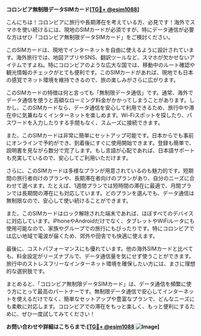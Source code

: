 **コロンビア無制限データSIMカード[[TG💪+ @esim1088](https://t.me/s/esim1088)]**

こんにちは！コロンビアに旅行や長期滞在を考えている方、必見です！海外でスマホを使い続けるには、現地のSIMカードが必須ですが、特にデータ通信が必要な方はぜひ「コロンビア無制限データSIMカード」をご検討ください。

このSIMカードは、現地でインターネットを自由に使えるように設計されています。海外旅行では、地図アプリやSNS、翻訳ツールなど、スマホが欠かせないアイテムですよね。特にコロンビアのような広大な国では、移動中のルート確認や観光情報のチェックがとても便利です。このSIMカードがあれば、現地でも日本の感覚でネット環境を維持できるので、旅の楽しみがさらに広がります。

このSIMカードの特徴は何と言っても「無制限データ通信」です。通常、海外でデータ通信を使うと高額なローミング料金がかかってしまうことがあります。しかし、このSIMカードなら、データ通信を安心して利用できるため、旅行中や滞在中に気兼ねなくインターネットを楽しめます。Wi-Fiスポットを探したり、パスワードを入力したりする手間もなく、スムーズに接続できます。

また、このSIMカードは非常に簡単にセットアップ可能です。日本からでも事前にオンラインで予約ができ、到着後にすぐに使用開始できます。登録も簡単で、説明書を見ながら数分で完了します。もし言語が心配であれば、日本語サポートも充実しているので、安心してご利用いただけます。

さらに、このSIMカードは多様なプランが用意されているのも魅力的です。短期間の旅行者向けのプランや、長期滞在者向けのプランがあり、自分のニーズに合わせて選べます。たとえば、1週間プランでは短時間の滞在に最適で、月間プランでは長期間の滞在にも対応しています。どのプランを選んでも、データ通信は無制限なので、安心して使い続けることができます。

また、このSIMカードはロック解除された端末であれば、ほぼすべてのデバイスに対応しています。iPhoneやAndroidだけでなく、タブレットやWiFiルータにも使用可能なので、家族やグループでの旅行にもぴったりです。特にコロンビアでは広い地域で電波が届くため、郊外や田舎でも快適に使えます。

最後に、コストパフォーマンスにも優れています。他の海外SIMカードと比べても、料金設定がリーズナブルで、データ通信量を気にせず使うことができます。旅行中のストレスフリーなインターネット環境を確保したい方には、まさに理想的な選択肢です。

まとめると、「コロンビア無制限データSIMカード」は、データ通信を頻繁に使う方にとって最高のパートナーです。無制限データ通信で安心してインターネットを使えるだけでなく、簡単なセットアップや豊富なプランで、どんなニーズにも柔軟に対応します。コロンビアでの滞在をもっと楽しく、もっと便利にするために、ぜひ一度試してみてください！

**お問い合わせや詳細はこちらまで:[[TG💪+ @esim1088](https://t.me/s/esim1088) ![Image](https://i.postimg.cc/Y0z9fWf4/image.png)]**